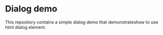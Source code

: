 # Dialog demo

This repository contains a simple dialog demo that demonstrateshow to use html dialog element.